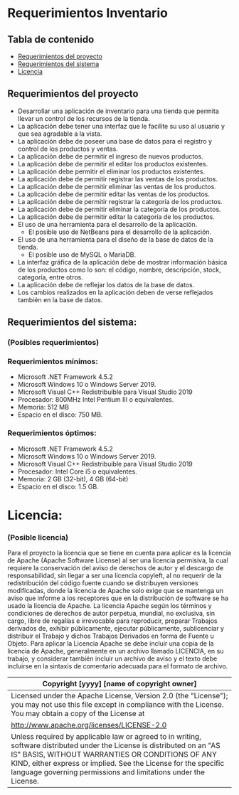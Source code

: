 # Requerimientos Inventario

## Tabla de contenido
- [Requerimientos del proyecto](#Requerimientos-del-proyecto)
- [Requerimientos del sistema](#Requerimientos-del-sistema)
- [Licencia](#Licencia)

## Requerimientos del proyecto

-	Desarrollar una aplicación de inventario para una tienda que permita llevar un control de los recursos de la tienda.
-	La aplicación debe tener una interfaz que le facilite su uso al usuario y que sea agradable a la vista.
-	La aplicación debe de poseer una base de datos para el registro y control de los productos y ventas.
-	La aplicación debe de permitir el ingreso de nuevos productos.
-	La aplicación debe de permitir el editar los productos existentes.
-	La aplicación debe permitir el eliminar los productos existentes.
-	La aplicación debe de permitir registrar las ventas de los productos.
-	La aplicación debe de permitir eliminar las ventas de los productos.
-	La aplicación debe de permitir editar las ventas de los productos.
-	La aplicación debe de permitir registrar la categoría de los productos.
-	La aplicación debe de permitir eliminar la categoría de los productos.
-	La aplicación debe de permitir editar la categoría de los productos.
-	El uso de una herramienta para el desarrollo de la aplicación.
    * El posible uso de NetBeans para el desarrollo de la aplicación.
-	El uso de una herramienta para el diseño de la base de datos de la tienda.
    * El posible uso de MySQL o MariaDB.
-	La interfaz gráfica de la aplicación debe de mostrar información básica de los productos como lo son: el código, nombre, descripción, stock, categoría, entre otros.
-	La aplicación debe de reflejar los datos de la base de datos.
-	Los cambios realizados en la aplicación deben de verse reflejados también en la base de datos.	

## Requerimientos del sistema:
### (Posibles requerimientos)

### Requerimientos mínimos:
  -	Microsoft .NET Framework 4.5.2 
  -	Microsoft Windows 10 o Windows Server 2019.  
  -	Microsoft Visual C++ Redistribuible para Visual Studio 2019
  -	Procesador: 800MHz Intel Pentium III o equivalentes.
  -	Memoria: 512 MB
  -	Espacio en el disco: 750 MB.

 ### Requerimientos óptimos:
  -	Microsoft .NET Framework 4.5.2 
  -	Microsoft Windows 10 o Windows Server 2019. 
  -	Microsoft Visual C++ Redistribuible para Visual Studio 2019
  -	Procesador: Intel Core i5 o equivalentes.
  -	Memoria: 2 GB (32-bit), 4 GB (64-bit)
  -	Espacio en el disco: 1.5 GB.

# Licencia:
### (Posible licencia)

Para el proyecto la licencia que se tiene en cuenta para aplicar es la licencia de Apache (Apache Software License) al ser una licencia permisiva, la cual requiere la conservación del aviso de derechos de autor y el descargo de responsabilidad, sin llegar a ser una licencia copyleft, al no requerir de la redistribución del código fuente cuando se distribuyen versiones modificadas, donde la licencia de Apache solo exige que se mantenga un aviso que informe a los receptores que en la distribución de software se ha usado la licencia de Apache.
La licencia Apache según los términos y condiciones de derechos de autor perpetua, mundial, no exclusiva, sin cargo, libre de regalías e irrevocable para reproducir, preparar Trabajos derivados de, exhibir públicamente, ejecutar públicamente, sublicenciar y distribuir el Trabajo y dichos Trabajos Derivados en forma de Fuente u Objeto.
Para aplicar la Licencia Apache se debe incluir una copia de la licencia de Apache, generalmente en un archivo llamado LICENCIA, en su trabajo, y considerar también incluir un archivo de aviso y el texto debe incluirse en la sintaxis de comentario adecuada para el formato de archivo.


| Copyright [yyyy] [name of copyright owner]   |
|---|
|  Licensed under the Apache License, Version 2.0 (the "License"); you may not use this file except in compliance with the License. You may obtain a copy of the License at |
| http://www.apache.org/licenses/LICENSE-2.0   |
| Unless required by applicable law or agreed to in writing, software distributed under the License is distributed on an "AS IS" BASIS, WITHOUT WARRANTIES OR CONDITIONS OF ANY KIND, either express or implied. See the License for the specific language governing permissions and limitations under the License.  |

